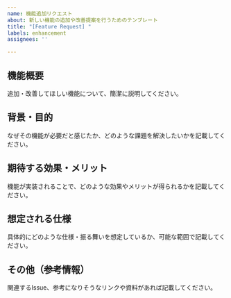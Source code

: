 ```yaml
---
name: 機能追加リクエスト
about: 新しい機能の追加や改善提案を行うためのテンプレート
title: "[Feature Request] "
labels: enhancement
assignees: ''

---
```


## 機能概要
追加・改善してほしい機能について、簡潔に説明してください。

## 背景・目的
なぜその機能が必要だと感じたか、どのような課題を解決したいかを記載してください。

## 期待する効果・メリット
機能が実装されることで、どのような効果やメリットが得られるかを記載してください。

## 想定される仕様
具体的にどのような仕様・振る舞いを想定しているか、可能な範囲で記載してください。

## その他（参考情報）
関連するIssue、参考になりそうなリンクや資料があれば記載してください。
